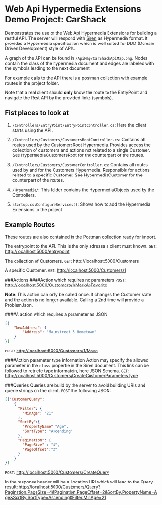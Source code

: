 # Web Api Hypermedia Extensions Demo Project: CarShack

Demonstrates the use of the Web Api Hypermedia Extensions for building a restful API. The server will respond with [Siren](github.com/kevinswiber/siren) as Hypermedia format. It provides a Hypermedia specification which is well suited for DDD (Domain Driven Development) style of APIs.

A graph of the API can be found in `/ApiMap/CarShackApiMap.png`. Nodes contain the class of the hypermedia document and edges are labeled with the symbols leading to the next document.

For example calls to the API there is a postman collection with example routes in the project folder.

Note that a real client should **only** know the route to the EntryPoint and navigate the Rest API by the provided links (symbols).

## Fist places to look at
1. `/Controllers/EntryPoint/EntryPointController.cs`: Here the client starts using the API.

2. `/Controllers/Customers/CustomersRootController.cs`: Contains all routes used by the CustomersRoot Hypermedia.
 Provides access the collection of customers and actions not related to a single Customer. See HypermediaCustomersRoot for the counterpart of the routes.

3. `/Controllers/Customers/CustomerController.cs`: Contains all routes used by and for the Customers Hypermedia.
 Responsible for actions related to a specific Customer. See HypermediaCustomer for the counterpart of the routes.

4. `/Hypermedia/`: This folder contains the HypermediaObjects used by the Controllers.

5. `startup.cs:ConfigureServices()`: Shows how to add the Hypermedia Extensions to the project

## Example Routes
These routes are also contained in the Postman collection ready for import.

The entrypoint to the API. This is the only adressa a client must known.
`GET`: [http://localhost:5000/entrypoint](http://localhost:5000/entrypoint)

The collection of Customers.
`GET`: [http://localhost:5000/Customers](http://localhost:5000/Customers)

A specific Customer.
`GET`: [http://localhost:5000/Customers/1](http://localhost:5000/Customers/1)

###Actions
####Action which requires no parameters
`POST`: [http://localhost:5000/Customers/1/MarkAsFavorite](http://localhost:5000/Customers/1/MarkAsFavorite)

**Note**: This action can only be called once. It changes the Customer state and the action is no longer available. Calling a 2nd time will provide a ProblemJson.

####A action which requires a parameter as JSON
```json
[{
	"NewAddress": {
		"Address": "Mainstreet 3 Hometown"
	}
}]
```

`POST`: [http://localhost:5000/Customers/1/Move](http://localhost:5000/Customers/1/Move)

####Action parameter type information
Action may specify the allowed parameter in the `class` propertie in the Siren document. This link can be followed to retriefe type informatein, here JSON Schema.
`GET`: [http://localhost:5000/Customers/CreateCustomerParametersType](http://localhost:5000/Customers/CreateCustomerParametersType)

###Queries
Queries are build by the server to avoid building URIs and querie strings on the client.
`POST` the following JSON:

```json
[{"CustomerQuery": 
	{
	  "Filter": {
	  	"MinAge": "21"
	  },
	  "SortBy":{
	  	"PropertyName":"Age",
	    "SortType": "Ascending"
	  },
	  "Pagination": {
	  	"PageSize" : "4",
	  	"PageOffset":"2"
	  }
	}
}]
```
`POST`: [http://localhost:5000/Customers/CreateQuery](http://localhost:5000/Customers/CreateQuery)

In the response header will be a Location URI which will lead to the Query result:
[http://localhost:5000/Customers/Query?Pagination.PageSize=4&Pagination.PageOffset=2&SortBy.PropertyName=Age&SortBy.SortType=Ascending&Filter.MinAge=21](http://localhost:5000/Customers/Query?Pagination.PageSize=4&Pagination.PageOffset=2&SortBy.PropertyName=Age&SortBy.SortType=Ascending&Filter.MinAge=21)


